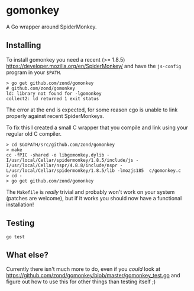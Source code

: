 # gomonkey

A Go wrapper around SpiderMonkey.

## Installing

To install gomonkey you need a recent (>= 1.8.5) https://developer.mozilla.org/en/SpiderMonkey/ and have the `js-config` program in your `$PATH`.

    > go get github.com/zond/gomonkey
    # github.com/zond/gomonkey
    ld: library not found for -lgomonkey
    collect2: ld returned 1 exit status

The error at the end is expected, for some reason cgo is unable to link properly against recent SpiderMonkeys.

To fix this I created a small C wrapper that you compile and link using your regular old C compiler.

    > cd $GOPATH/src/github.com/zond/gomonkey
    > make
    cc -fPIC -shared -o libgomonkey.dylib -I/usr/local/Cellar/spidermonkey/1.8.5/include/js -I/usr/local/Cellar/nspr/4.8.8/include/nspr -L/usr/local/Cellar/spidermonkey/1.8.5/lib -lmozjs185  c/gomonkey.c
    > cd -
    > go get github.com/zond/gomonkey

The `Makefile` is *really* trivial and probably won't work on your system (patches are welcome), but if it works you should now have a functional installation!

## Testing

`go test`

## What else?

Currently there isn't much more to do, even if you *could* look at https://github.com/zond/gomonkey/blob/master/gomonkey_test.go and figure out how to use this for other things than testing itself ;)
